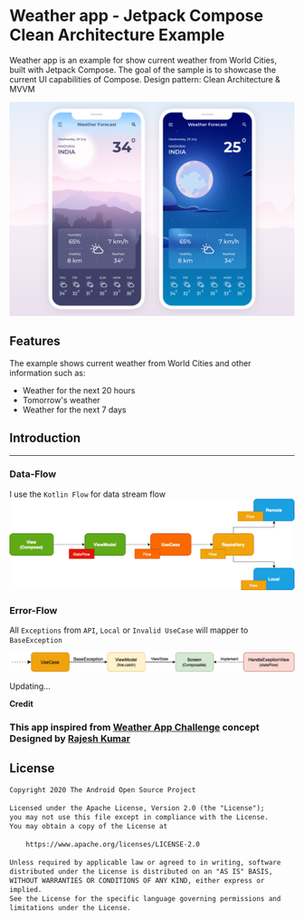 # Weather app - Jetpack Compose Clean Architecture Example
Weather app is an example for show current weather from World Cities, built with Jetpack Compose. 
The goal of the sample is to showcase the current UI capabilities of Compose.
Design pattern: Clean Architecture & MVVM 

<img src="images/weather-app.png" alt="Jetpack Compose Samples" width="1024" />

## Features
The example shows current weather from World Cities and other information such as:
- Weather for the next 20 hours
- Tomorrow's weather
- Weather for the next 7 days

## Introduction
-------------

### Data-Flow
I use the `Kotlin Flow` for data stream flow
![Structure](images/data-flow.jpg "Data flow")

### Error-Flow
All `Exceptions` from `API`, `Local` or `Invalid UseCase` will mapper to `BaseException`

![Exception handler](images/error-flow.jpg "Error Flow")

Updating...

**Credit**

### This app inspired from [Weather App Challenge] concept Designed by [Rajesh Kumar]

## License
```
Copyright 2020 The Android Open Source Project

Licensed under the Apache License, Version 2.0 (the "License");
you may not use this file except in compliance with the License.
You may obtain a copy of the License at

    https://www.apache.org/licenses/LICENSE-2.0

Unless required by applicable law or agreed to in writing, software
distributed under the License is distributed on an "AS IS" BASIS,
WITHOUT WARRANTIES OR CONDITIONS OF ANY KIND, either express or implied.
See the License for the specific language governing permissions and
limitations under the License.
```


[Weather App Challenge]: https://www.uplabs.com/posts/weather-app-challenge-af378b48-496a-46aa-a180-5f71ebf3cf03
[Rajesh Kumar]: https://www.uplabs.com/rcrajeshkumar    
